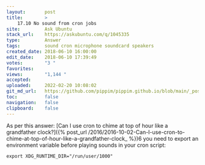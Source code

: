 ```yaml
---
layout:       post
title:        >
    17.10 No sound from cron jobs
site:         Ask Ubuntu
stack_url:    https://askubuntu.com/q/1045335
type:         Answer
tags:         sound cron microphone soundcard speakers
created_date: 2018-06-10 16:00:00
edit_date:    2018-06-10 17:39:49
votes:        "3 "
favorites:    
views:        "1,144 "
accepted:     
uploaded:     2022-02-20 10:08:02
git_md_url:   https://github.com/pippim/pippim.github.io/blob/main/_posts/2018/2018-06-10-17.10-No-sound-from-cron-jobs.md
toc:          false
navigation:   false
clipboard:    false
---
```


As per this answer: [Can I use cron to chime at top of hour like a grandfather clock?]({% post_url /2016/2016-10-02-Can-I-use-cron-to-chime-at-top-of-hour-like-a-grandfather-clock_ %})6 you need to export an environment variable before playing sounds in your cron script:

``` 
export XDG_RUNTIME_DIR="/run/user/1000"
```
